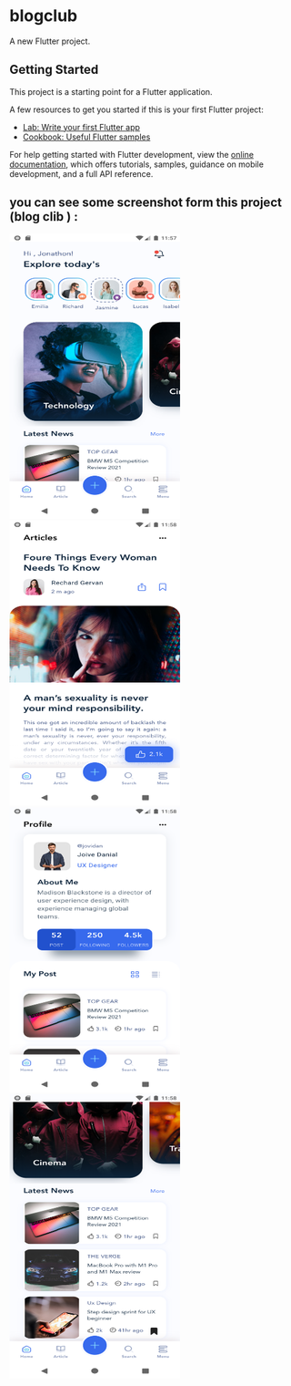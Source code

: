 # blogclub

A new Flutter project.

## Getting Started

This project is a starting point for a Flutter application.

A few resources to get you started if this is your first Flutter project:

- [Lab: Write your first Flutter app](https://docs.flutter.dev/get-started/codelab)
- [Cookbook: Useful Flutter samples](https://docs.flutter.dev/cookbook)

For help getting started with Flutter development, view the
[online documentation](https://docs.flutter.dev/), which offers tutorials,
samples, guidance on mobile development, and a full API reference.
## you can see some screenshot form this project (blog clib ) :

<img width=300 height=500 src="./screen_shot/1.png">
<img width=300 height=500 src="./screen_shot/2.png">
<img width=300 height=500 src="./screen_shot/3.png">
<img width=300 height=500 src="./screen_shot/4.png">
